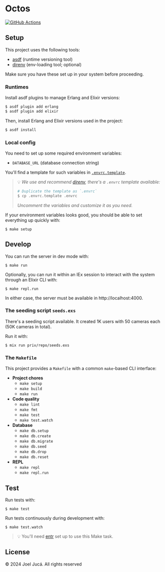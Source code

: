 # Octos

[![GitHub Actions](https://github.com/joeljuca/octos/actions/workflows/elixir.yaml/badge.svg)](https://github.com/joeljuca/octos/actions/workflows/elixir.yaml)

## Setup

This project uses the following tools:

- [asdf](https://asdf-vm.com) (runtime versioning tool)
- [direnv](https://direnv.net) (env-loading tool; optional)

Make sure you have these set up in your system before proceeding.

### Runtimes

Install asdf plugins to manage Erlang and Elixir versions:

```sh
$ asdf plugin add erlang
$ asdf plugin add elixir
```

Then, install Erlang and Elixir versions used in the project:

```sh
$ asdf install
```

### Local config

You need to set up some required environment variables:

- `DATABASE_URL` (database connection string)

You'll find a template for such variables in [`.envrc.template`](.envrc.template).

> 💡 _We use and recommend [direnv](https://direnv.net), there's a `.envrc` template available:_
>
> ```sh
> # Duplicate the template as `.envrc`
> $ cp .envrc.template .envrc
> ```
>
> _Uncomment the variables and customize it as you need._

If your environment variables looks good, you should be able to set everything up quickly with:

```
$ make setup
```

## Develop

You can run the server in dev mode with:

```
$ make run
```

Optionally, you can run it within an IEx session to interact with the system through an Elixir CLI with:

```
$ make repl.run
```

In either case, the server must be available in http://localhost:4000.

### The seeding script `seeds.exs`

There's a seeding script available. It created 1K users with 50 cameras each (50K cameras in total).

Run it with:

```
$ mix run priv/repo/seeds.exs
```

### The `Makefile`

This project provides a `Makefile` with a common `make`-based CLI interface:

- **Project chores**
  - `make setup`
  - `make build`
  - `make run`
- **Code quality**
  - `make lint`
  - `make fmt`
  - `make test`
  - `make test.watch`
- **Database**
  - `make db.setup`
  - `make db.create`
  - `make db.migrate`
  - `make db.seed`
  - `make db.drop`
  - `make db.reset`
- **REPL**
  - `make repl`
  - `make repl.run`

## Test

Run tests with:

```
$ make test
```

Run tests continuously during development with:

```
$ make test.watch
```

> 💡 You'll need [entr](https://github.com/eradman/entr) set up to use this Make task.

## License

&copy; 2024 Joel Jucá. All rights reserved
